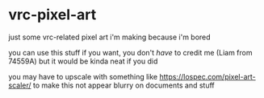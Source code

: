# vrc-pixel-art
just some vrc-related pixel art i'm making because i'm bored

you can use this stuff if you want, you don't *have* to credit me (Liam from 74559A) but it would be kinda neat if you did

you may have to upscale with something like https://lospec.com/pixel-art-scaler/ to make this not appear blurry on documents and stuff
